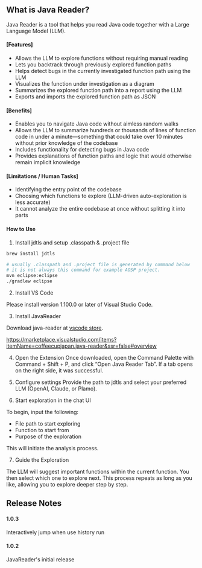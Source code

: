 ## What is Java Reader?
Java Reader is a tool that helps you read Java code together with a Large Language Model (LLM).

#### [Features]

- Allows the LLM to explore functions without requiring manual reading
- Lets you backtrack through previously explored function paths
- Helps detect bugs in the currently investigated function path using the LLM
- Visualizes the function under investigation as a diagram
- Summarizes the explored function path into a report using the LLM
- Exports and imports the explored function path as JSON

#### [Benefits]

- Enables you to navigate Java code without aimless random walks
- Allows the LLM to summarize hundreds or thousands of lines of function code in under a minute—something that could take over 10 minutes without prior knowledge of the codebase
- Includes functionality for detecting bugs in Java code
- Provides explanations of function paths and logic that would otherwise remain implicit knowledge

#### [Limitations / Human Tasks]
- Identifying the entry point of the codebase
- Choosing which functions to explore (LLM-driven auto-exploration is less accurate)
- It cannot analyze the entire codebase at once without splitting it into parts

#### How to Use
1. Install jdtls and setup .classpath & .project file

```bash
brew install jdtls
```

```bash
# usually .classpath and .project file is generated by command below
# it is not always this command for example AOSP project.
mvn eclipse:eclipse
./gradlew eclipse
```

2. Install VS Code

Please install version 1.100.0 or later of Visual Studio Code.

3. Install JavaReader

Download java-reader at [vscode store](https://marketplace.visualstudio.com/items?itemName=coffeecupjapan.java-reader&ssr=false#overview).

https://marketplace.visualstudio.com/items?itemName=coffeecupjapan.java-reader&ssr=false#overview 

4. Open the Extension
Once downloaded, open the Command Palette with Command + Shift + P, and click “Open Java Reader Tab”. If a tab opens on the right side, it was successful.

5. Configure settings
Provide the path to jdtls and select your preferred LLM (OpenAI, Claude, or Plamo).

6. Start exploration in the chat UI

To begin, input the following:

- File path to start exploring
- Function to start from
- Purpose of the exploration

This will initiate the analysis process.

7. Guide the Exploration

The LLM will suggest important functions within the current function. You then select which one to explore next. This process repeats as long as you like, allowing you to explore deeper step by step.

## Release Notes

#### 1.0.3

Interactively jump when use history run

#### 1.0.2

JavaReader's initial release
